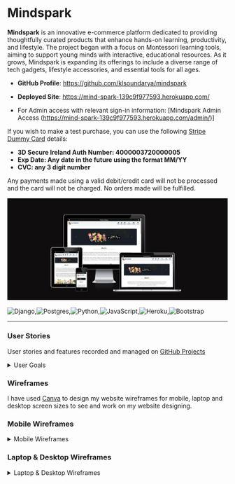 # Mindspark

**Mindspark** is an innovative e-commerce platform dedicated to providing thoughtfully curated products that enhance hands-on learning, productivity, and lifestyle. The project began with a focus on Montessori learning tools, aiming to support young minds with interactive, educational resources. As it grows, Mindspark is expanding its offerings to include a diverse range of tech gadgets, lifestyle accessories, and essential tools for all ages.

- **GitHub Profile**: <https://github.com/klsoundarya/mindspark>
- **Deployed Site**: <https://mind-spark-139c9f977593.herokuapp.com/>

- For Admin access with relevant sign-in information: [Mindspark Admin Access (https://mind-spark-139c9f977593.herokuapp.com/admin/)]

If you wish to make a test purchase, you can use the following [Stripe Dummy Card](https://stripe.com/docs/testing) details:

- **3D Secure Ireland Auth Number: 4000003720000005**
- **Exp Date: Any date in the future using the format MM/YY**
- **CVC: any 3 digit number**

Any payments made using a valid debit/credit card will not be processed and the card will not be charged. No orders made will be fulfilled.

![Am I Responsive](read-me/am-i-responsive/am-i-responsive.JPG)

![Django](https://img.shields.io/badge/django-%23092E20.svg?style=for-the-badge&logo=django&logoColor=white),![Postgres](https://img.shields.io/badge/postgres-%23316192.svg?style=for-the-badge&logo=postgresql&logoColor=white),![Python](https://img.shields.io/badge/python-3670A0?style=for-the-badge&logo=python&logoColor=ffdd54),![JavaScript](https://img.shields.io/badge/javascript-%23323330.svg?style=for-the-badge&logo=javascript&logoColor=%23F7DF1E),![Heroku](https://img.shields.io/badge/heroku-%23430098.svg?style=for-the-badge&logo=heroku&logoColor=white),![Bootstrap](https://img.shields.io/badge/bootstrap-%238511FA.svg?style=for-the-badge&logo=bootstrap&logoColor=white)

<hr>

### User Stories

User stories and features recorded and managed on [GitHub Projects](<https://github.com/users/klsoundarya/projects/5>)

<!-- Some of the mentioned user stories have already been implemented, while the remaining ones are planned for future features. -->

<details>
<summary>User Goals</summary>
<br>

#### First time User Goals

- As a first-time user, I want to easily understand the purpose of Mindspark and how it supports hands-on learning, technology, and lifestyle improvement.
- As a first-time user, I want to browse product categories and see featured products to quickly find items that match my needs.
- As a first-time user, I want to read blog highlights to learn about educational tools, Montessori learning, and innovative gadgets.
- As a first-time user, I want the website to feel trustworthy and professional, with clear navigation and product descriptions.

#### Returning Site Users

- As a returning user, I want to explore new arrivals in Montessori learning tools, tech gadgets, and lifestyle products.
- As a returning user, I want to read fresh blog content that gives insights into learning methods, tech innovations, and practical tools.
- As a returning user, I want to check customer reviews and testimonials before making a purchase.
- As a returning user, I want a fast and simple checkout process for my orders.

#### E-Commerce Buyer Goals

- As a shopper, I want to search for specific products easily using filters and categories.
- As a shopper, I want to view detailed product descriptions with images to make informed purchasing decisions.
- As a shopper, I want to see secure payment options and track my order after purchasing.
- As a shopper, I want to read product recommendations based on my interests and past purchases.

#### Blog Readers & Knowledge Seekers

- As a blog reader, I want to access educational articles about Montessori learning, innovative tech, and lifestyle solutions.
- As a blog reader, I want to explore trending topics and see expert insights in hands-on education.
- As a blog reader, I want to share blogs on social media to spread valuable learning resources.

#### Site Owner Goals

- As the site owner, I want to showcase Mindspark’s vision and mission clearly on the homepage.
- As the site owner, I want to regularly update product listings to keep the inventory fresh and relevant.
- As the site owner, I want to ensure SEO optimization for better visibility and organic traffic growth.
- As the site owner, I want to engage with customers through blog content, testimonials, and social media.

### Target Audience

- Parents & Educators – Looking for Montessori tools to enhance learning for children.
- Young Professionals & Students – Searching for tech gadgets and lifestyle products to boost productivity.
- Innovative Learners & Thinkers – Interested in educational tools that encourage creativity and self-improvement.

</details>

### Wireframes

I have used [Canva](https://www.canva.com/) to design my website wireframes for mobile, laptop and desktop screen sizes to see and work on my website designing.

### Mobile Wireframes
<!-- learnt the dropdown from https://dev.to/asyraf/how-to-add-dropdown-in-markdown-o78 -->
<!-- My website has evolved from the initial wireframes I created earlier in the project. While the design now looks bit different from the original plan, I see this as a natural progression as the project developed. The changes reflect new ideas and insights that came up during the development process, resulting in a structure that aligns better with the project’s goals. -->

<details>
<summary>Mobile Wireframes</summary>
<br>

![phone wireframes](read-me/wireframes/mindspark-mobile-wireframe/1.png)
![phone wireframes](read-me/wireframes/mindspark-mobile-wireframe/2.png)
![phone wireframes](read-me/wireframes/mindspark-mobile-wireframe/3.png)
![phone wireframes](read-me/wireframes/mindspark-mobile-wireframe/4.png)
![phone wireframes](read-me/wireframes/mindspark-mobile-wireframe/5.png)
![phone wireframes](read-me/wireframes/mindspark-mobile-wireframe/6.png)
![phone wireframes](read-me/wireframes/mindspark-mobile-wireframe/7.png)
![phone wireframes](read-me/wireframes/mindspark-mobile-wireframe/8.png)
![phone wireframes](read-me/wireframes/mindspark-mobile-wireframe/9.png)
![phone wireframes](read-me/wireframes/mindspark-mobile-wireframe/10.png)
![phone wireframes](read-me/wireframes/mindspark-mobile-wireframe/11.png)
![phone wireframes](read-me/wireframes/mindspark-mobile-wireframe/12.png)
![phone wireframes](read-me/wireframes/mindspark-mobile-wireframe/13.png)
![phone wireframes](read-me/wireframes/mindspark-mobile-wireframe/14.png)
![phone wireframes](read-me/wireframes/mindspark-mobile-wireframe/15.png)
![phone wireframes](read-me/wireframes/mindspark-mobile-wireframe/16.png)


</details>

### Laptop & Desktop Wireframes

<details>
<summary>Laptop & Desktop Wireframes</summary>
<br>

![Laptop and desktop Wireframes](read-me/wireframes/mindspark-website-wireframe/1.png)
![Laptop and desktop Wireframes](read-me/wireframes/mindspark-website-wireframe/2.png)
![Laptop and desktop Wireframes](read-me/wireframes/mindspark-website-wireframe/3.png)
![Laptop and desktop Wireframes](read-me/wireframes/mindspark-website-wireframe/4.png)
![Laptop and desktop Wireframes](read-me/wireframes/mindspark-website-wireframe/5.png)
![Laptop and desktop Wireframes](read-me/wireframes/mindspark-website-wireframe/6.png)
![Laptop and desktop Wireframes](read-me/wireframes/mindspark-website-wireframe/7.png)
![Laptop and desktop Wireframes](read-me/wireframes/mindspark-website-wireframe/8.png)
![Laptop and desktop Wireframes](read-me/wireframes/mindspark-website-wireframe/9.png)
![Laptop and desktop Wireframes](read-me/wireframes/mindspark-website-wireframe/10.png)
![Laptop and desktop Wireframes](read-me/wireframes/mindspark-website-wireframe/11.png)
![Laptop and desktop Wireframes](read-me/wireframes/mindspark-website-wireframe/12.png)
![Laptop and desktop Wireframes](read-me/wireframes/mindspark-website-wireframe/13.png)
![Laptop and desktop Wireframes](read-me/wireframes/mindspark-website-wireframe/14.png)
![Laptop and desktop Wireframes](read-me/wireframes/mindspark-website-wireframe/15.png)
![Laptop and desktop Wireframes](read-me/wireframes/mindspark-website-wireframe/16.png)

</details>
